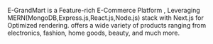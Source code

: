 E-GrandMart is a Feature-rich E-Commerce Platform , Leveraging MERN(MongoDB,Express.js,React.js,Node.js) stack with Next.js for Optimized rendering.
offers a wide variety of products ranging from electronics, fashion, home goods, beauty, and much more.
